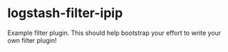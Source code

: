 # logstash-filter-ipip
Example filter plugin. This should help bootstrap your effort to write your own filter plugin!
